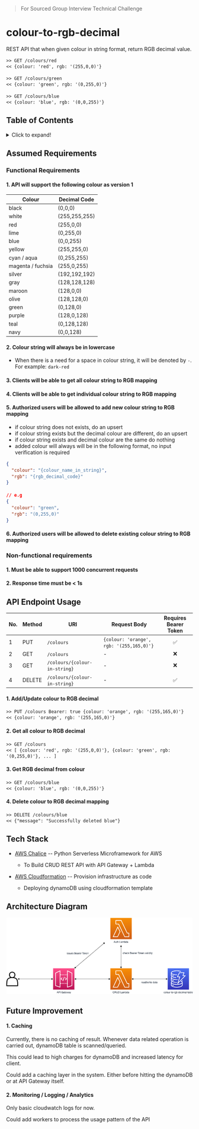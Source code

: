 > For Sourced Group Interview Technical Challenge

# colour-to-rgb-decimal

REST API that when given colour in string format, return RGB decimal value.

```http
>> GET /colours/red
<< {colour: 'red', rgb: '(255,0,0)'}

>> GET /colours/green
<< {colour: 'green', rgb: '(0,255,0)'}

>> GET /colours/blue
<< {colour: 'blue', rgb: '(0,0,255)'}
```

## Table of Contents

<details>
<summary> Click to expand! </summary>

- [Assumed Requirements](#assumed-requirements)
  - [Functional Requirements](#functional-requirements)
    - [1. API will support the following colour as version 1](#1-api-will-support-the-following-colour-as-version-1)
    - [2. Colour string will always be in lowercase](#2-colour-string-will-always-be-in-lowercase)
    - [3. Clients will be able to get all colour string to RGB mapping](#3-clients-will-be-able-to-get-all-colour-string-to-rgb-mapping)
    - [4. Clients will be able to get individual colour string to RGB mapping](#4-clients-will-be-able-to-get-individual-colour-string-to-rgb-mapping)
    - [5. Authorized users will be allowed to add new colour string to RGB mapping](#5-authorized-users-will-be-allowed-to-add-new-colour-string-to-rgb-mapping)
    - [6. Authorized users will be allowed to delete existing colour string to RGB mapping](#6-authorized-users-will-be-allowed-to-delete-existing-colour-string-to-rgb-mapping)
  - [Non-functional requirements](#non-functional-requirements)
    - [1. Must be able to support 1000 concurrent requests](#1-must-be-able-to-support-1000-concurrent-requests)
    - [2. Response time must be &lt; 1s](#2-response-time-must-be--1s)
- [API Endpoint Usage](#api-endpoint-usage)
  - [1. Add/Update colour to RGB decimal](#1-addupdate-colour-to-rgb-decimal)
  - [2. Get all colour to RGB decimal](#2-get-all-colour-to-rgb-decimal)
  - [3. Get RGB decimal from colour](#3-get-rgb-decimal-from-colour)
  - [4. Delete colour to RGB decimal mapping](#4-delete-colour-to-rgb-decimal-mapping)
- [Tech Stack](#tech-stack)
- [Architecture Diagram](#architecture-diagram)
- [Future Improvement](#future-improvement)
  - [1. Caching](#1-caching)
  - [2. Monitoring / Logging / Analytics](#2-monitoring--logging--analytics)

</details>

## Assumed Requirements

### Functional Requirements

#### 1. API will support the following colour as version 1

| Colour            | Decimal Code  |
| ----------------- | ------------- |
| black             | (0,0,0)       |
| white             | (255,255,255) |
| red               | (255,0,0)     |
| lime              | (0,255,0)     |
| blue              | (0,0,255)     |
| yellow            | (255,255,0)   |
| cyan / aqua       | (0,255,255)   |
| magenta / fuchsia | (255,0,255)   |
| silver            | (192,192,192) |
| gray              | (128,128,128) |
| maroon            | (128,0,0)     |
| olive             | (128,128,0)   |
| green             | (0,128,0)     |
| purple            | (128,0,128)   |
| teal              | (0,128,128)   |
| navy              | (0,0,128)     |

#### 2. Colour string will always be in lowercase

- When there is a need for a space in colour string, it will be denoted by `-`. For example: `dark-red`

#### 3. Clients will be able to get all colour string to RGB mapping

#### 4. Clients will be able to get individual colour string to RGB mapping

#### 5. Authorized users will be allowed to add new colour string to RGB mapping

- if colour string does not exists, do an upsert
- if colour string exists but the decimal colour are different, do an upsert
- if colour string exists and decimal colour are the same do nothing
- added colour will always will be in the following format, no input verification is required

```json
{
  "colour": "{colour_name_in_string}",
  "rgb": "{rgb_decimal_code}"
}

// e.g
{
  "colour": "green",
  "rgb": "(0,255,0)"
}
```

#### 6. Authorized users will be allowed to delete existing colour string to RGB mapping

### Non-functional requirements

#### 1. Must be able to support 1000 concurrent requests

#### 2. Response time must be < 1s

## API Endpoint Usage

| No. | Method | URI                           | Request Body                             | Requires Bearer Token |
| --- | ------ | ----------------------------- | ---------------------------------------- | :-------------------: |
| 1   | PUT    | `/colours`                    | `{colour: 'orange', rgb: '(255,165,0)'}` |          ✅           |
| 2   | GET    | `/colours`                    | -                                        |          ❌           |
| 3   | GET    | `/colours/{colour-in-string}` | -                                        |          ❌           |
| 4   | DELETE | `/colours/{colour-in-string}` | -                                        |          ✅           |

#### 1. Add/Update colour to RGB decimal

```http
>> PUT /colours Bearer: true {colour: 'orange', rgb: '(255,165,0)'}
<< {colour: 'orange', rgb: '(255,165,0)'}
```

#### 2. Get all colour to RGB decimal

```http
>> GET /colours
<< [ {colour: 'red', rgb: '(255,0,0)'}, {colour: 'green', rgb: '(0,255,0)'}, ... ]
```

#### 3. Get RGB decimal from colour

```http
>> GET /colours/blue
<< {colour: 'blue', rgb: '(0,0,255)'}
```

#### 4. Delete colour to RGB decimal mapping

```http
>> DELETE /colours/blue
<< {"message": "Successfully deleted blue"}
```

## Tech Stack

- [AWS Chalice](https://github.com/aws/chalice) -- Python Serverless Microframework for AWS

  - To Build CRUD REST API with API Gateway + Lambda

- [AWS Cloudformation](https://aws.amazon.com/cloudformation/) -- Provision infrastructure as code

  - Deploying dynamoDB using cloudformation template

## Architecture Diagram

![system architecture diagram](architecture.drawio.png)

## Future Improvement

#### 1. Caching

Currently, there is no caching of result. Whenever data related operation is carried out, dynamoDB table is scanned/queried.

This could lead to high charges for dynamoDB and increased latency for client.

Could add a caching layer in the system. Either before hitting the dynamoDB or at API Gateway itself.

#### 2. Monitoring / Logging / Analytics

Only basic cloudwatch logs for now.

Could add workers to process the usage pattern of the API
